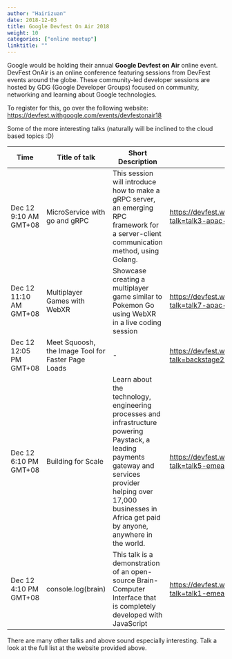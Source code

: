```yaml
---
author: "Hairizuan"
date: 2018-12-03
title: Google Devfest On Air 2018
weight: 10
categories: ["online meetup"]
linktitle: ""
---
```


Google would be holding their annual **Google Devfest on Air** online event. DevFest OnAir is an online conference featuring sessions from DevFest events around the globe. These community-led developer sessions are hosted by GDG (Google Developer Groups) focused on community, networking and learning about Google technologies.

To register for this, go over the following website:  
https://devfest.withgoogle.com/events/devfestonair18

Some of the more interesting talks (naturally will be inclined to the cloud based topics :D)

| Time | Title of talk | Short Description | Link |
| ---- | ------------- | ----------------- |-- |
| Dec 12 9:10 AM GMT+08 | MicroService with go and gRPC | This session will introduce how to make a gRPC server, an emerging RPC framework for a server-client communication method, using Golang. | https://devfest.withgoogle.com/events/devfestonair18/schedule?talk=talk3-apac-track1 |
| Dec 12 11:10 AM GMT+08 | Multiplayer Games with WebXR | Showcase creating a multiplayer game similar to Pokemon Go using WebXR in a live coding session | https://devfest.withgoogle.com/events/devfestonair18/schedule?talk=talk7-apac-track3 |
| Dec 12 12:05 PM GMT+08 | Meet Squoosh, the Image Tool for Faster Page Loads | - | https://devfest.withgoogle.com/events/devfestonair18/schedule?talk=backstage2-apac-track3 |
| Dec 12 6:10 PM GMT+08 | Building for Scale | Learn about the technology, engineering processes and infrastructure powering Paystack, a leading payments gateway and services provider helping over 17,000 businesses in Africa get paid by anyone, anywhere in the world. | https://devfest.withgoogle.com/events/devfestonair18/schedule?talk=talk5-emea-track1 |
| Dec 12 4:10 PM GMT+08 | console.log(brain) | This talk is a demonstration of an open-source Brain-Computer Interface that is completely developed with JavaScript | https://devfest.withgoogle.com/events/devfestonair18/schedule?talk=talk1-emea-track1 |

There are many other talks and above sound especially interesting. Talk a look at the full list at the website provided above.
